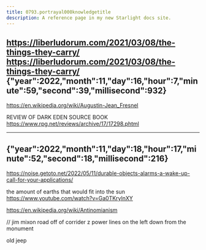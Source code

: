 ```yaml
---
title: 0793.portrayal000knowledgetitle
description: A reference page in my new Starlight docs site.
---
```

https://liberludorum.com/2021/03/08/the-things-they-carry/
https://liberludorum.com/2021/03/08/the-things-they-carry/
{"year":2022,"month":11,"day":16,"hour":7,"minute":59,"second":39,"millisecond":932}
---------------------------
https://en.wikipedia.org/wiki/Augustin-Jean_Fresnel

REVIEW OF DARK EDEN SOURCE BOOK
https://www.rpg.net/reviews/archive/17/17298.phtml


---------------------------
{"year":2022,"month":11,"day":18,"hour":17,"minute":52,"second":18,"millisecond":216}
---------------------------

https://noise.getoto.net/2022/05/11/durable-objects-alarms-a-wake-up-call-for-your-applications/


the amount of earths that would fit into the sun
https://www.youtube.com/watch?v=Ga0TKrylnXY

https://en.wikipedia.org/wiki/Antinomianism


//
jim mixon road
off of corrider z 
power lines on the left
down from the monument

old jeep 
